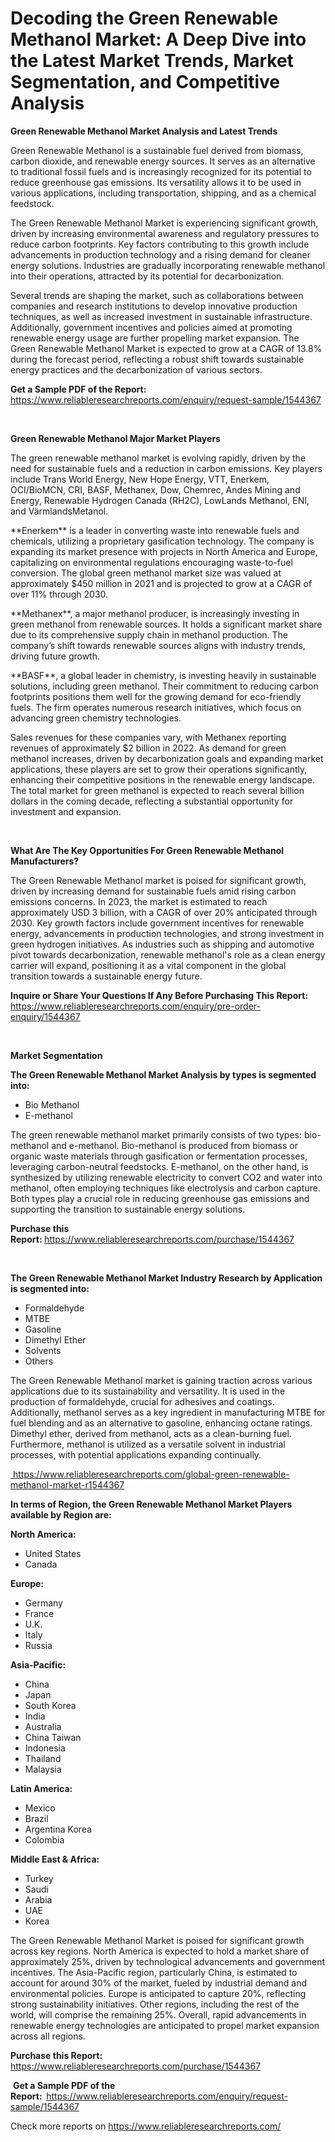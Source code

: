 <p><h1>Decoding the Green Renewable Methanol Market: A Deep Dive into the Latest Market Trends, Market Segmentation, and Competitive Analysis</h1></p><p><strong>Green Renewable Methanol Market Analysis and Latest Trends</strong></p>
<p><p>Green Renewable Methanol is a sustainable fuel derived from biomass, carbon dioxide, and renewable energy sources. It serves as an alternative to traditional fossil fuels and is increasingly recognized for its potential to reduce greenhouse gas emissions. Its versatility allows it to be used in various applications, including transportation, shipping, and as a chemical feedstock.</p><p>The Green Renewable Methanol Market is experiencing significant growth, driven by increasing environmental awareness and regulatory pressures to reduce carbon footprints. Key factors contributing to this growth include advancements in production technology and a rising demand for cleaner energy solutions. Industries are gradually incorporating renewable methanol into their operations, attracted by its potential for decarbonization.</p><p>Several trends are shaping the market, such as collaborations between companies and research institutions to develop innovative production techniques, as well as increased investment in sustainable infrastructure. Additionally, government incentives and policies aimed at promoting renewable energy usage are further propelling market expansion. The Green Renewable Methanol Market is expected to grow at a CAGR of 13.8% during the forecast period, reflecting a robust shift towards sustainable energy practices and the decarbonization of various sectors.</p></p>
<p><strong>Get a Sample PDF of the Report:&nbsp;</strong> <a href="https://www.reliableresearchreports.com/enquiry/request-sample/1544367?utm_campaign=3265&utm_medium=2&utm_source=Github&utm_content=ia&utm_term=02042025&utm_id=green-renewable-methanol">https://www.reliableresearchreports.com/enquiry/request-sample/1544367</a></p>
<p>&nbsp;</p>
<p><strong>Green Renewable Methanol Major Market Players</strong></p>
<p><p>The green renewable methanol market is evolving rapidly, driven by the need for sustainable fuels and a reduction in carbon emissions. Key players include Trans World Energy, New Hope Energy, VTT, Enerkem, OCI/BioMCN, CRI, BASF, Methanex, Dow, Chemrec, Andes Mining and Energy, Renewable Hydrogen Canada (RH2C), LowLands Methanol, ENI, and VärmlandsMetanol.</p><p>**Enerkem** is a leader in converting waste into renewable fuels and chemicals, utilizing a proprietary gasification technology. The company is expanding its market presence with projects in North America and Europe, capitalizing on environmental regulations encouraging waste-to-fuel conversion. The global green methanol market size was valued at approximately $450 million in 2021 and is projected to grow at a CAGR of over 11% through 2030.</p><p>**Methanex**, a major methanol producer, is increasingly investing in green methanol from renewable sources. It holds a significant market share due to its comprehensive supply chain in methanol production. The company’s shift towards renewable sources aligns with industry trends, driving future growth.</p><p>**BASF**, a global leader in chemistry, is investing heavily in sustainable solutions, including green methanol. Their commitment to reducing carbon footprints positions them well for the growing demand for eco-friendly fuels. The firm operates numerous research initiatives, which focus on advancing green chemistry technologies.</p><p>Sales revenues for these companies vary, with Methanex reporting revenues of approximately $2 billion in 2022. As demand for green methanol increases, driven by decarbonization goals and expanding market applications, these players are set to grow their operations significantly, enhancing their competitive positions in the renewable energy landscape. The total market for green methanol is expected to reach several billion dollars in the coming decade, reflecting a substantial opportunity for investment and expansion.</p></p>
<p>&nbsp;</p>
<p><strong>What Are The Key Opportunities For Green Renewable Methanol Manufacturers?</strong></p>
<p><p>The Green Renewable Methanol market is poised for significant growth, driven by increasing demand for sustainable fuels amid rising carbon emissions concerns. In 2023, the market is estimated to reach approximately USD 3 billion, with a CAGR of over 20% anticipated through 2030. Key growth factors include government incentives for renewable energy, advancements in production technologies, and strong investment in green hydrogen initiatives. As industries such as shipping and automotive pivot towards decarbonization, renewable methanol's role as a clean energy carrier will expand, positioning it as a vital component in the global transition towards a sustainable energy future.</p></p>
<p><strong>Inquire or Share Your Questions If Any Before Purchasing This Report:</strong> <a href="https://www.reliableresearchreports.com/enquiry/pre-order-enquiry/1544367?utm_campaign=3265&utm_medium=2&utm_source=Github&utm_content=ia&utm_term=02042025&utm_id=green-renewable-methanol">https://www.reliableresearchreports.com/enquiry/pre-order-enquiry/1544367</a></p>
<p>&nbsp;</p>
<p><strong>Market Segmentation</strong></p>
<p><strong>The Green Renewable Methanol Market Analysis by types is segmented into:</strong></p>
<p><ul><li>Bio Methanol</li><li>E-methanol</li></ul></p>
<p><p>The green renewable methanol market primarily consists of two types: bio-methanol and e-methanol. Bio-methanol is produced from biomass or organic waste materials through gasification or fermentation processes, leveraging carbon-neutral feedstocks. E-methanol, on the other hand, is synthesized by utilizing renewable electricity to convert CO2 and water into methanol, often employing techniques like electrolysis and carbon capture. Both types play a crucial role in reducing greenhouse gas emissions and supporting the transition to sustainable energy solutions.</p></p>
<p><strong>Purchase this Report:&nbsp;</strong><a href="https://www.reliableresearchreports.com/purchase/1544367?utm_campaign=3265&utm_medium=2&utm_source=Github&utm_content=ia&utm_term=02042025&utm_id=green-renewable-methanol">https://www.reliableresearchreports.com/purchase/1544367</a></p>
<p>&nbsp;</p>
<p><strong>The Green Renewable Methanol Market Industry Research by Application is segmented into:</strong></p>
<p><ul><li>Formaldehyde</li><li>MTBE</li><li>Gasoline</li><li>Dimethyl Ether</li><li>Solvents</li><li>Others</li></ul></p>
<p><p>The Green Renewable Methanol market is gaining traction across various applications due to its sustainability and versatility. It is used in the production of formaldehyde, crucial for adhesives and coatings. Additionally, methanol serves as a key ingredient in manufacturing MTBE for fuel blending and as an alternative to gasoline, enhancing octane ratings. Dimethyl ether, derived from methanol, acts as a clean-burning fuel. Furthermore, methanol is utilized as a versatile solvent in industrial processes, with potential applications expanding continually.</p></p>
<p><a href="https://www.reliableresearchreports.com/global-green-renewable-methanol-market-r1544367?utm_campaign=3265&utm_medium=2&utm_source=Github&utm_content=ia&utm_term=02042025&utm_id=green-renewable-methanol">&nbsp;https://www.reliableresearchreports.com/global-green-renewable-methanol-market-r1544367</a></p>
<p><strong>In terms of Region, the Green Renewable Methanol Market Players available by Region are:</strong></p>
<p>
    <p> <strong> North America: </strong>
        <ul>
            <li>United States</li>
            <li>Canada</li>
        </ul>
        </p> 
    <p> <strong> Europe: </strong>
        <ul>
            <li>Germany</li>
            <li>France</li>
            <li>U.K.</li>
            <li>Italy</li>
            <li>Russia</li>
        </ul>
        </p> 
    <p> <strong> Asia-Pacific: </strong>
        <ul>
            <li>China</li>
            <li>Japan</li>
            <li>South Korea</li>
            <li>India</li>
            <li>Australia</li>
            <li>China Taiwan</li>
            <li>Indonesia</li>
            <li>Thailand</li>
            <li>Malaysia</li>
        </ul>
        </p> 
    <p> <strong> Latin America: </strong>
        <ul>
            <li>Mexico</li>
            <li>Brazil</li>
            <li>Argentina Korea</li>
            <li>Colombia</li>
        </ul>
        </p> 
    <p> <strong> Middle East & Africa: </strong>
        <ul>
            <li>Turkey</li>
            <li>Saudi</li>
            <li>Arabia</li>
            <li>UAE</li>
            <li>Korea</li>
        </ul>
    </p>
    </p>
<p><p>The Green Renewable Methanol Market is poised for significant growth across key regions. North America is expected to hold a market share of approximately 25%, driven by technological advancements and government incentives. The Asia-Pacific region, particularly China, is estimated to account for around 30% of the market, fueled by industrial demand and environmental policies. Europe is anticipated to capture 20%, reflecting strong sustainability initiatives. Other regions, including the rest of the world, will comprise the remaining 25%. Overall, rapid advancements in renewable energy technologies are anticipated to propel market expansion across all regions.</p></p>
<p><strong>Purchase this Report: </strong><a href="https://www.reliableresearchreports.com/purchase/1544367?utm_campaign=3265&utm_medium=2&utm_source=Github&utm_content=ia&utm_term=02042025&utm_id=green-renewable-methanol">https://www.reliableresearchreports.com/purchase/1544367</a></p>
<p>&nbsp;<strong>Get a Sample PDF of the Report:&nbsp;&nbsp;</strong><a href="https://www.reliableresearchreports.com/enquiry/request-sample/1544367?utm_campaign=3265&utm_medium=2&utm_source=Github&utm_content=ia&utm_term=02042025&utm_id=green-renewable-methanol">https://www.reliableresearchreports.com/enquiry/request-sample/1544367</a></p>
<p><strong></strong></p>
<p>Check more reports on <a href="https://www.reliableresearchreports.com/?utm_campaign=3265&utm_medium=2&utm_source=Github&utm_content=ia&utm_term=02042025&utm_id=green-renewable-methanol">https://www.reliableresearchreports.com/</a></p>